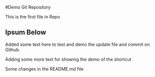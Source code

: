 #Demo Git Repository

This is the first file in Repo

## Ipsum Below

Added some text here to test and demo the update file and commit on Github.

Adding some more text for showing the demo of the shortcut

Some changes in the README.md file